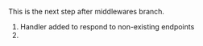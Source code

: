 This is the next step after middlewares branch.

1. Handler added to respond to non-existing endpoints
2. 